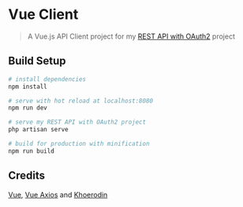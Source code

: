 # Vue Client

> A Vue.js API Client project for my [REST API with OAuth2](https://github.com/khoerodin/restapiauth) project

## Build Setup

``` bash
# install dependencies
npm install

# serve with hot reload at localhost:8080
npm run dev

# serve my REST API with OAuth2 project
php artisan serve

# build for production with minification
npm run build
```

## Credits

[Vue](http://vuejs.github.io/vue-loader), [Vue Axios](https://www.npmjs.com/package/vue-axios) and [Khoerodin](https://khoerodin.id)
